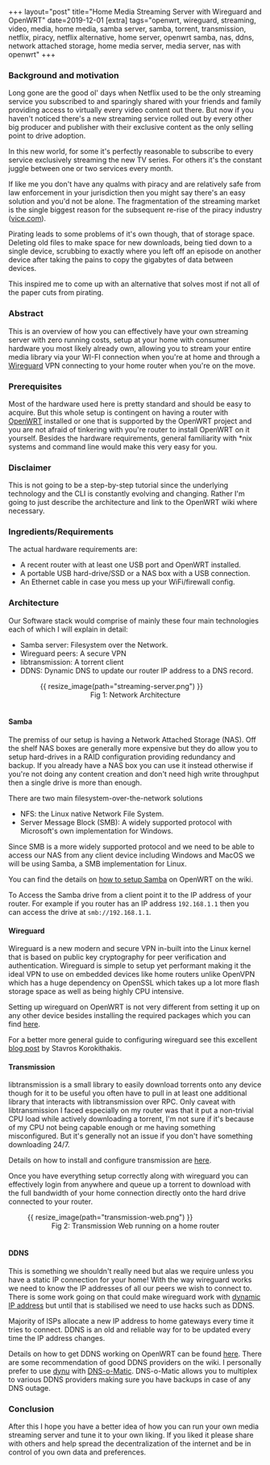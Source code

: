 +++
layout="post"
title="Home Media Streaming Server with Wireguard and OpenWRT"
date=2019-12-01
[extra]
tags="openwrt, wireguard, streaming, video, media, home media, samba server, samba, torrent, transmission, netflix, piracy, netflix alternative, home server, openwrt samba, nas, ddns, network attached storage, home media server, media server, nas with openwrt"
+++

### Background and motivation

Long gone are the good ol' days when Netflix used to be the only streaming service
you subscribed to and sparingly shared with your friends and family
providing access to virtually every video content out there.
But now if you haven't noticed there's a new streaming service rolled out by 
every other big producer and publisher with their exclusive content as the only selling
point to drive adoption.

In this new world, for some it's perfectly reasonable to subscribe to every
service exclusively streaming the new TV series. For others it's the constant
juggle between one or two services every month.

<!-- more -->

If like me you don't have any qualms with piracy and are relatively safe from
law enforcement in your jurisdiction then you might say there's an easy solution
and you'd not be alone. The fragmentation of the streaming market is the single
biggest reason for the subsequent re-rise of the piracy industry ([vice.com][5]).

Pirating leads to some problems of it's own though, that of storage space.
Deleting old files to make space for new downloads, being tied down to a single
device, scrubbing to exactly where you left off an episode on another device
after taking the pains to copy the gigabytes of data between devices.

This inspired me to come up with an alternative that solves most if not all
of the paper cuts from pirating.

### Abstract

This is an overview of how you can effectively have your own streaming server 
with zero running costs, setup at your home with consumer hardware you most likely
already own, allowing you to stream your entire media library via your WI-FI 
connection when you're at home and through a [Wireguard] VPN connecting to your home
router when you're on the move.

### Prerequisites

Most of the hardware used here is pretty standard and should be easy to acquire.
But this whole setup is contingent on having a router with [OpenWRT] installed
or one that is supported by the OpenWRT project and you are not afraid of tinkering
with you're router to install OpenWRT on it yourself.
Besides the hardware requirements, general familiarity with *nix systems and
command line would make this very easy for you. 

### Disclaimer

This is not going to be a step-by-step tutorial since the underlying technology
and the CLI is constantly evolving and changing. Rather I'm going to just
describe the architecture and link to the OpenWRT wiki where necessary.

### Ingredients/Requirements

The actual hardware requirements are:
* A recent router with at least one USB port and OpenWRT installed.
* A portable USB hard-drive/SSD or a NAS box with a USB connection.
* An Ethernet cable in case you mess up your WiFi/firewall config.

### Architecture

Our Software stack would comprise of mainly these four main technologies
each of which I will explain in detail:
* Samba server: Filesystem over the Network.
* Wireguard peers: A secure VPN
* libtransmission: A torrent client
* DDNS: Dynamic DNS to update our router IP address to a DNS record.

<figure style="width:75%;margin:auto;">
    {{ resize_image(path="streaming-server.png") }}
<figcaption style="text-align:center;">Fig 1: Network Architecture</figcaption>
<br/>
</figure>

#### Samba

The premiss of our setup is having a Network Attached Storage (NAS). Off the shelf
NAS boxes are generally more expensive but they do allow you to setup hard-drives
in a RAID configuration providing redundancy and backup. If you already have a 
NAS box you can use it instead otherwise if you're not doing any content creation
and don't need high write throughput then a single drive is more than enough.

There are two main filesystem-over-the-network solutions
* NFS: the Linux native Network File System.
* Server Message Block (SMB): A widely supported protocol with Microsoft's
  own implementation for Windows.

Since SMB is a more widely supported protocol and we need to be able to access our
NAS from any client device including Windows and MacOS we will be using Samba,
a SMB implementation for Linux.

You can find the details on [how to setup Samba][1] on OpenWRT on the wiki.

To Access the Samba drive from a client point it to the IP address of your router.
For example if you router has an IP address `192.168.1.1` then you can access the
drive at `smb://192.168.1.1`.

#### Wireguard

Wireguard is a new modern and secure VPN in-built into the Linux kernel that is based
on public key cryptography for peer verification and authentication.
Wireguard is simple to setup yet performant making it the ideal VPN
to use on embedded devices like home routers unlike OpenVPN which has a 
huge dependency on OpenSSL which takes up a lot more flash storage space
as well as being highly CPU intensive.

Setting up wireguard on OpenWRT is not very different from setting it up on any
other device besides installing the required packages which you can find [here][2].

For a better more general guide to configuring wireguard see this excellent [blog
post][3] by Stavros Korokithakis.

#### Transmission

libtransmission is a small library to easily download torrents onto any 
device though for it to be useful you often have to pull in at least one
additional library that interacts with libtransmission over RPC.
Only caveat with libtransmission I faced especially on my router was that 
it put a non-trivial CPU load while actively downloading a torrent, I'm not sure
if it's because of my CPU not being capable enough or me having something misconfigured.
But it's generally not an issue if you don't have something downloading 24/7.

Details on how to install and configure transmission are [here][4].

Once you have everything setup correctly along with wireguard you can effectively
login from anywhere and queue up a torrent to download with the full bandwidth
of your home connection directly onto the hard drive connected to your router.

<figure style="width:85%;margin:auto;">
    {{ resize_image(path="transmission-web.png") }}
<figcaption style="text-align:center;">Fig 2: Transmission Web running on a home router</figcaption>
<br/>
</figure>

#### DDNS

This is something we shouldn't really need but alas we require unless you have a static
IP connection for your home!
With the way wireguard works we need to know the IP addresses of all our peers
we wish to connect to. There is some work going on that could make wireguard work
with [dynamic IP address][6] but until that is stabilised we need to use hacks such
as DDNS.

Majority of ISPs allocate a new IP address to home gateways every time it tries
to connect. DDNS is an old and reliable way for to be updated every time the IP address
changes.

Details on how to get DDNS working on OpenWRT can be found [here][7].
There are some recommendation of good DDNS providers on the wiki. I personally 
prefer to use [dynu] with [DNS-o-Matic][0].
DNS-o-Matic allows you to multiplex to various DDNS providers making sure you have
backups in case of any DNS outage.

### Conclusion

After this I hope you have a better idea of how you can run your own media streaming
server and tune it to your own liking. If you liked it please share with others
and help spread the decentralization of the internet and be in control of you own
data and preferences.

[Wireguard]: https://wireguard.com
[OpenWRT]: https://openwrt.org
[dynu]: https://www.dynu.com/en-US/DynamicDNS
[0]: https://www.dnsomatic.com/
[1]: https://openwrt.org/docs/guide-user/services/nas/cifs.server
[2]: https://openwrt.org/docs/guide-user/services/vpn/wireguard/start
[3]: https://www.stavros.io/posts/how-to-configure-wireguard/
[4]: https://openwrt.org/docs/guide-user/services/downloading_and_filesharing/transmission
[5]: https://www.vice.com/en_us/article/d3q45v/bittorrent-usage-increases-netflix-streaming-sites
[6]: https://github.com/WireGuard/wg-dynamic/blob/master/docs/idea.md
[7]: https://openwrt.org/docs/guide-user/base-system/ddns
